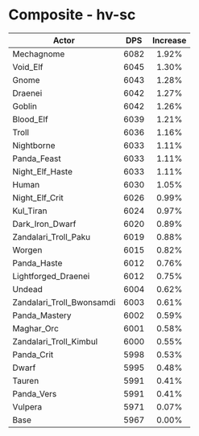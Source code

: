 # Composite - hv-sc
| Actor | DPS | Increase |
|---|:---:|:---:|
|Mechagnome|6082|1.92%|
|Void_Elf|6045|1.30%|
|Gnome|6043|1.28%|
|Draenei|6042|1.27%|
|Goblin|6042|1.26%|
|Blood_Elf|6039|1.21%|
|Troll|6036|1.16%|
|Nightborne|6033|1.11%|
|Panda_Feast|6033|1.11%|
|Night_Elf_Haste|6033|1.11%|
|Human|6030|1.05%|
|Night_Elf_Crit|6026|0.99%|
|Kul_Tiran|6024|0.97%|
|Dark_Iron_Dwarf|6020|0.89%|
|Zandalari_Troll_Paku|6019|0.88%|
|Worgen|6015|0.82%|
|Panda_Haste|6012|0.76%|
|Lightforged_Draenei|6012|0.75%|
|Undead|6004|0.62%|
|Zandalari_Troll_Bwonsamdi|6003|0.61%|
|Panda_Mastery|6002|0.59%|
|Maghar_Orc|6001|0.58%|
|Zandalari_Troll_Kimbul|6000|0.55%|
|Panda_Crit|5998|0.53%|
|Dwarf|5995|0.48%|
|Tauren|5991|0.41%|
|Panda_Vers|5991|0.41%|
|Vulpera|5971|0.07%|
|Base|5967|0.00%|
